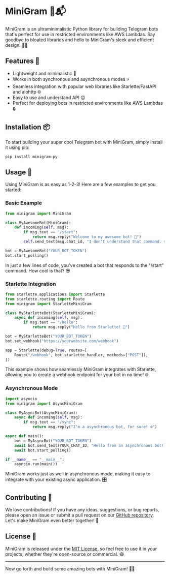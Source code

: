 # MiniGram 🤖📬

MiniGram is an ultraminimalistic Python library for building Telegram bots that's perfect for use in restricted environments like AWS Lambdas. Say goodbye to bloated libraries and hello to MiniGram's sleek and efficient design! 🚀✨

## Features 🌟

-   Lightweight and minimalistic 🍃
-   Works in both synchronous and asynchronous modes ⚡️
-   Seamless integration with popular web libraries like Starlette/FastAPI and aiohttp 🌐
-   Easy to use and understand API 😊
-   Perfect for deploying bots in restricted environments like AWS Lambdas 🔒

## Installation 📦

To start building your super cool Telegram bot with MiniGram, simply install it using pip:

```
pip install minigram-py
```

## Usage 🚀

Using MiniGram is as easy as 1-2-3! Here are a few examples to get you started:

### Basic Example

```python
from minigram import MiniGram

class MyAwesomeBot(MiniGram):
    def incoming(self, msg):
        if msg.text == "/start":
            return msg.reply("Welcome to my awesome bot! 🎉")
        self.send_text(msg.chat_id, "I don't understand that command. 😕")

bot = MyAwesomeBot("YOUR_BOT_TOKEN")
bot.start_polling()
```

In just a few lines of code, you've created a bot that responds to the "/start" command. How cool is that? 😎

### Starlette Integration

```python
from starlette.applications import Starlette
from starlette.routing import Route
from minigram import StarletteMiniGram

class MyStarletteBot(StarletteMiniGram):
    async def incoming(self, msg):
        if msg.text == "/hello":
            return msg.reply("Hello from Starlette! 👋")

bot = MyStarletteBot("YOUR_BOT_TOKEN")
bot.set_webhook("https://yourwebsite.com/webhook")

app = Starlette(debug=True, routes=[
    Route("/webhook", bot.starlette_handler, methods=["POST"]),
])
```

This example shows how seamlessly MiniGram integrates with Starlette, allowing you to create a webhook endpoint for your bot in no time! 🌐

### Asynchronous Mode

```python
import asyncio
from minigram import AsyncMiniGram

class MyAsyncBot(AsyncMiniGram):
    async def incoming(self, msg):
        if msg.text == "/sync":
            return msg.reply("I'm a asynchronous bot, for sure! ⚙️")

async def main():
    bot = MyAsyncBot("YOUR_BOT_TOKEN")
    await bot.send_text(YOUR_CHAT_ID, "Hello from an asynchronous bot! 🚀")
    await bot.start_polling()

if __name__ == "__main__":
    asyncio.run(main())
```

MiniGram works just as well in asynchronous mode, making it easy to integrate with your existing async application. 🎛️

## Contributing 🤝

We love contributions! If you have any ideas, suggestions, or bug reports, please open an issue or submit a pull request on our [GitHub repository](https://github.com/bobuk/minigram-py). Let's make MiniGram even better together! 💪

## License 📄

MiniGram is released under the [MIT License](https://opensource.org/licenses/MIT), so feel free to use it in your projects, whether they're open-source or commercial. 😄

---

Now go forth and build some amazing bots with MiniGram! 🎈🤖
